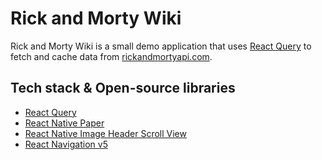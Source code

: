 # Rick and Morty Wiki

Rick and Morty Wiki is a small demo application that uses [React Query](https://react-query.tanstack.com/) to fetch and cache data from [rickandmortyapi.com](rickandmortyapi.com).

## Tech stack & Open-source libraries

- [React Query](https://react-query.tanstack.com/)
- [React Native Paper](https://callstack.github.io/react-native-paper/)
- [React Native Image Header Scroll View](react-native-image-header-scroll-view)
- [React Navigation v5](https://reactnavigation.org/)